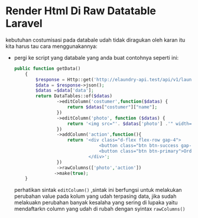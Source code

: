 # Render Html Di Raw Datatable Laravel

kebutuhan costumisasi pada databale udah tidak diragukan oleh karan itu kita harus tau cara menggunakannya:

* pergi ke script yang  databale yang anda buat contohnya seperti ini:

  ```php
  public function getData()
      {
          $response = Http::get('http://elaundry-api.test/api/v1/laundry'); // Ganti dengan URL REST API sesuai kebutuhan
          $data = $response->json();
          $datas =$data['data'];
          return DataTables::of($datas)
                  ->editColumn('costumer',function($datas) {
                      return $datas["costumer"]["name"];
                  })
                  ->editColumn('photo', function ($datas) {
                      return '<img src="'. $datas['photo'] .'" width=200 height=200 />';
                  })
                  ->addColumn('action',function(){
                      return '<div class="d-flex flex-row gap-4">
                                  <button class="btn btn-success gap-3">Order</button>
                                  <button class="btn btn-primary">Order</button>
                              </div>';
                  })
                  ->rawColumns(['photo','action'])
                 ->make(true);
      }
  ```
  perhatikan sintak `editColumn()` ,sintak ini berfungsi untuk melakukan perubahan value pada kolum yang udah terpasing data,  jika sudah melakuakn perubahan banyak kesalaha yang sering di lupaka yaitu mendaftarkn column yang udah di rubah dengan syintax `rawColumns()`
